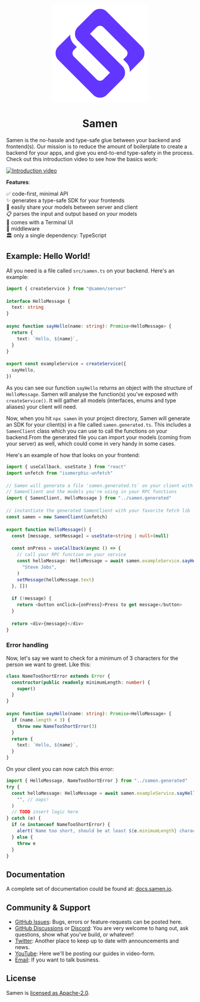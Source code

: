 <div align="center">
  <img src="./logo.png" width="260" />
  <h1>Samen</h1>
</div>

Samen is the no-hassle and type-safe glue between your backend and frontend(s). Our mission is to reduce the amount of boilerplate to create a backend for your apps, and give you end-to-end type-safety in the process. Check out this introduction video to see how the basics work:

[![Introduction video](https://img.youtube.com/vi/I13TKes7ylg/0.jpg)](https://www.youtube.com/watch?v=I13TKes7ylg)

**Features**:

✅ code-first, minimal API  
✨ generates a type-safe SDK for your frontends  
🚀 easily share your models between server and client  
📋 parses the input and output based on your models  
🔋 comes with a Terminal UI  
🖖 middleware  
🏛️ only a single dependency: TypeScript  

## Example: Hello World!

All you need is a file called `src/samen.ts` on your backend. Here's an example:

```ts
import { createService } from "@samen/server"

interface HelloMessage {
  text: string
}

async function sayHello(name: string): Promise<HelloMessage> {
  return {
    text: `Hello, ${name}`,
  }
}

export const exampleService = createService({
  sayHello,
})
```

As you can see our function `sayHello` returns an object with the structure of `HelloMessage`. Samen will analyse the function(s) you've exposed with `createService()`. It will gather all models (interfaces, enums and type aliases) your client will need.

Now, when you hit `npx samen` in your project directory, Samen will generate an SDK for your client(s) in a file called `samen.generated.ts`. This includes a `SamenClient` class which you can use to call the functions on your backend.From the generated file you can import your models (coming from your server) as well, which could come in very handy in some cases.

Here's an example of how that looks on your frontend:

```ts
import { useCallback, useState } from "react"
import unfetch from "isomorphic-unfetch"

// Samen will generate a file 'samen.generated.ts` on your client with a
// SamenClient and the models you're using in your RPC functions
import { SamenClient, HelloMessage } from "../samen.generated"

// instantiate the generated SamenClient with your favorite fetch lib
const samen = new SamenClient(unfetch)

export function HelloMessage() {
  const [message, setMessage] = useState<string | null>(null)

  const onPress = useCallback(async () => {
    // call your RPC function on your service
    const helloMessage: HelloMessage = await samen.exampleService.sayHello(
      "Steve Jobs",
    )
    setMessage(helloMessage.text)
  }, [])

  if (!message) {
    return <button onClick={onPress}>Press to get message</button>
  }

  return <div>{message}</div>
}
```

### Error handling

Now, let's say we want to check for a minimum of 3 characters for the person we want to greet. Like this:

```ts
class NameTooShortError extends Error {
  constructor(public readonly minimumLength: number) {
    super()
  }
}

async function sayHello(name: string): Promise<HelloMessage> {
  if (name.length < 3) {
    throw new NameTooShortError(3)
  }
  return {
    text: `Hello, ${name}`,
  }
}
```

On your client you can now catch this error:

```ts
import { HelloMessage, NameTooShortError } from "../samen.generated"
try {
  const helloMessage: HelloMessage = await samen.exampleService.sayHello(
    "", // oops!
  )
  // TODO insert logic here
} catch (e) {
  if (e instanceof NameTooShortError) {
    alert(`Name too short, should be at least ${e.minimumLength} characters`)
  } else {
    throw e
  }
}
```

## Documentation

A complete set of documentation could be found at: [docs.samen.io](https://docs.samen.io/).

## Community & Support

- [GitHub Issues](https://github.com/samen-io/samen/issues): Bugs, errors or feature-requests can be posted here.
- [GitHub Discussions]() or [Discord](https://discord.gg/t97n6wQfkh): You are very welcome to hang out, ask questions, show what you've build, or whatever!
- [Twitter](https://twitter.com/SamenHQ): Another place to keep up to date with announcements and news.
- [YouTube](https://www.youtube.com/channel/UCgHc6KiLud3FAL_Pecb3pnQ): Here we'll be posting our guides in video-form.
- [Email](mailto:hi@samen.io): If you want to talk business.

## License

Samen is [licensed as Apache-2.0](https://www.apache.org/licenses/LICENSE-2.0).
